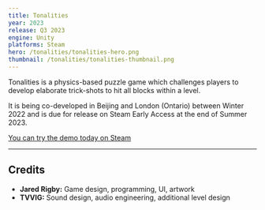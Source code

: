 ```yaml
---
title: Tonalities
year: 2023
release: Q3 2023
engine: Unity
platforms: Steam
hero: /tonalities/tonalities-hero.png
thumbnail: /tonalities/tonalities-thumbnail.png
---
```


Tonalities is a physics-based puzzle game which challenges players to develop elaborate trick-shots to hit all blocks within a level.

It is being co-developed in Beijing and London (Ontario) between Winter 2022 and is due for release on Steam Early Access at the end of Summer 2023.

[You can try the demo today on Steam](https://store.steampowered.com/app/2265750?utm_source=gameful)

---

## Credits

- **Jared Rigby:** Game design, programming, UI, artwork
- **TVVIG:** Sound design, audio engineering, additional level design
